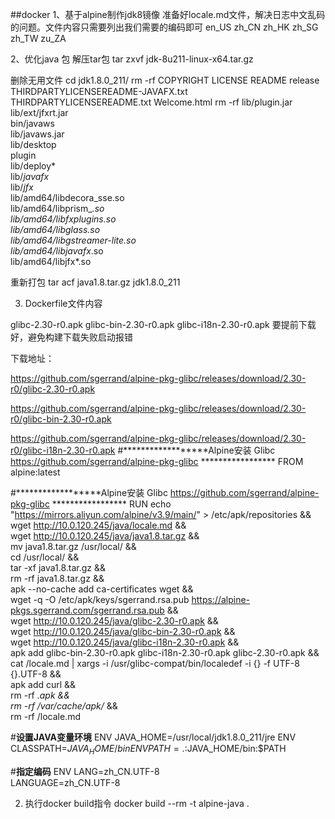 ##docker
1、基于alpine制作jdk8镜像
准备好locale.md文件，解决日志中文乱码的问题。文件内容只需要列出我们需要的编码即可
en_US
zh_CN
zh_HK
zh_SG
zh_TW
zu_ZA

2、优化java 包
解压tar包
tar zxvf jdk-8u211-linux-x64.tar.gz

删除无用文件
cd jdk1.8.0_211/
rm -rf COPYRIGHT LICENSE README release THIRDPARTYLICENSEREADME-JAVAFX.txt THIRDPARTYLICENSEREADME.txt Welcome.html
rm -rf   lib/plugin.jar \
           lib/ext/jfxrt.jar \
           bin/javaws \
           lib/javaws.jar \
           lib/desktop \
           plugin \
           lib/deploy* \
           lib/*javafx* \
           lib/*jfx* \
           lib/amd64/libdecora_sse.so \
           lib/amd64/libprism_*.so \
           lib/amd64/libfxplugins.so \
           lib/amd64/libglass.so \
           lib/amd64/libgstreamer-lite.so \
           lib/amd64/libjavafx*.so \
           lib/amd64/libjfx*.so

重新打包
tar acf java1.8.tar.gz jdk1.8.0_211

3. Dockerfile文件内容

glibc-2.30-r0.apk glibc-bin-2.30-r0.apk glibc-i18n-2.30-r0.apk 要提前下载好，避免构建下载失败启动报错

下载地址：

https://github.com/sgerrand/alpine-pkg-glibc/releases/download/2.30-r0/glibc-2.30-r0.apk 

https://github.com/sgerrand/alpine-pkg-glibc/releases/download/2.30-r0/glibc-bin-2.30-r0.apk 

https://github.com/sgerrand/alpine-pkg-glibc/releases/download/2.30-r0/glibc-i18n-2.30-r0.apk
#******************Alpine安装 Glibc https://github.com/sgerrand/alpine-pkg-glibc *****************
FROM alpine:latest
 
#******************Alpine安装 Glibc https://github.com/sgerrand/alpine-pkg-glibc *****************
RUN echo "https://mirrors.aliyun.com/alpine/v3.9/main/" > /etc/apk/repositories && \
wget http://10.0.120.245/java/locale.md && \
wget http://10.0.120.245/java/java1.8.tar.gz && \
mv java1.8.tar.gz /usr/local/ && \
cd /usr/local/ && \
tar -xf java1.8.tar.gz && \
rm -rf java1.8.tar.gz && \
apk --no-cache add ca-certificates wget && \
wget -q -O /etc/apk/keys/sgerrand.rsa.pub https://alpine-pkgs.sgerrand.com/sgerrand.rsa.pub && \
wget http://10.0.120.245/java/glibc-2.30-r0.apk && \
wget http://10.0.120.245/java/glibc-bin-2.30-r0.apk && \
wget http://10.0.120.245/java/glibc-i18n-2.30-r0.apk && \
apk add glibc-bin-2.30-r0.apk glibc-i18n-2.30-r0.apk glibc-2.30-r0.apk && \
cat /locale.md | xargs -i /usr/glibc-compat/bin/localedef -i {} -f UTF-8 {}.UTF-8 && \
apk add curl && \
rm -rf *.apk && \
rm -rf /var/cache/apk/* &&\
rm -rf /locale.md
 
#******************设置JAVA变量环境******************
ENV JAVA_HOME=/usr/local/jdk1.8.0_211/jre
ENV CLASSPATH=$JAVA_HOME/bin
ENV PATH=.:$JAVA_HOME/bin:$PATH

#******************指定编码******************
ENV LANG=zh_CN.UTF-8 \
  LANGUAGE=zh_CN.UTF-8


2. 执行docker build指令
docker build --rm -t alpine-java .

